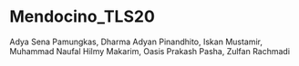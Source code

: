 # Mendocino_TLS20
Adya Sena Pamungkas, Dharma Adyan Pinandhito, Iskan Mustamir, Muhammad Naufal Hilmy Makarim, Oasis Prakash Pasha, Zulfan Rachmadi
